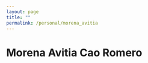 ```yaml
---
layout: page
title: ""
permalink: /personal/morena_avitia
---
```


<h1 id="morena-avitia-cao-romero">Morena Avitia Cao Romero</h1>

